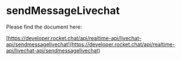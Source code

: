 # sendMessageLivechat

Please find the document here: 

[https://developer.rocket.chat/api/realtime-api/livechat-api/sendmessagelivechat](https://developer.rocket.chat/api/realtime-api/livechat-api/sendmessagelivechat)


